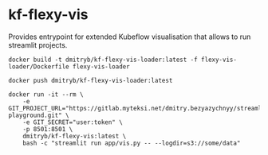 # kf-flexy-vis

Provides entrypoint for extended Kubeflow visualisation that allows to run streamlit projects.

```
docker build -t dmitryb/kf-flexy-vis-loader:latest -f flexy-vis-loader/Dockerfile flexy-vis-loader

docker push dmitryb/kf-flexy-vis-loader:latest

docker run -it --rm \
    -e GIT_PROJECT_URL="https://gitlab.myteksi.net/dmitry.bezyazychnyy/streamlit-playground.git" \
    -e GIT_SECRET="user:token" \
    -p 8501:8501 \
    dmitryb/kf-flexy-vis:latest \
    bash -c "streamlit run app/vis.py -- --logdir=s3://some/data"
```